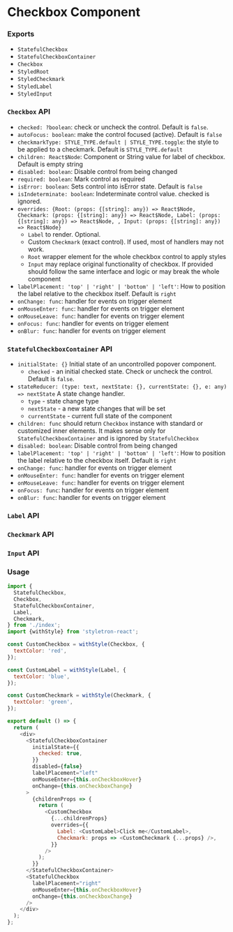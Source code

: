 # Checkbox Component

### Exports

- `StatefulCheckbox`
- `StatefulCheckboxContainer`
- `Checkbox`
- `StyledRoot`
- `StyledCheckmark`
- `StyledLabel`
- `StyledInput`

### `Checkbox` API

- `checked: ?boolean`:
  check or uncheck the control. Default is `false`.
- `autoFocus: boolean`:
  make the control focused (active). Default is `false`
- `checkmarkType: STYLE_TYPE.default | STYLE_TYPE.toggle`:
  the style to be applied to a checkmark. Default is `STYLE_TYPE.default`
- `children: React$Node`:
  Component or String value for label of checkbox. Default is empty string
- `disabled: boolean`:
  Disable control from being changed
- `required: boolean`:
  Mark control as required
- `isError: boolean`:
  Sets control into isError state. Default is `false`
- `isIndeterminate: boolean`:
  Indeterminate control value. checked is ignored.
- `overrides: {Root: (props: {[string]: any}) => React$Node, Checkmark: (props: {[string]: any}) => React$Node, Label: (props: {[string]: any}) => React$Node, , Input: (props: {[string]: any}) => React$Node}`
  - `Label` to render. Optional.
  - Custom `Checkmark` (exact control). If used, most of handlers may not work.
  - `Root` wrapper element for the whole checkbox control to apply styles
  - `Input` may replace original functionality of checkbox. If provided should follow the same interface and logic or may break the whole component
- `labelPlacement: 'top' | 'right' | 'bottom' | 'left'`:
  How to position the label relative to the checkbox itself. Default is `right`
- `onChange: func`:
  handler for events on trigger element
- `onMouseEnter: func`:
  handler for events on trigger element
- `onMouseLeave: func`:
  handler for events on trigger element
- `onFocus: func`:
  handler for events on trigger element
- `onBlur: func`:
  handler for events on trigger element

### `StatefulCheckboxContainer` API

- `initialState: {}`
  Initial state of an uncontrolled popover component.
  - `checked` - an initial checked state. Check or uncheck the control. Default is `false`.
- `stateReducer: (type: text, nextState: {}, currentState: {}, e: any) => nextState`
  A state change handler.
  - `type` - state change type
  - `nextState` - a new state changes that will be set
  - `currentState` - current full state of the component
- `children: func` should return `Checkbox` instance with standard or customized inner elements. It makes sense only for `StatefulCheckboxContainer` and is ignored by `StatefulCheckbox`
- `disabled: boolean`:
  Disable control from being changed
- `labelPlacement: 'top' | 'right' | 'bottom' | 'left'`:
  How to position the label relative to the checkbox itself. Default is `right`
- `onChange: func`:
  handler for events on trigger element
- `onMouseEnter: func`:
  handler for events on trigger element
- `onMouseLeave: func`:
  handler for events on trigger element
- `onFocus: func`:
  handler for events on trigger element
- `onBlur: func`:
  handler for events on trigger element

### `Label` API

### `Checkmark` API

### `Input` API

### Usage

```js
import {
  StatefulCheckbox,
  Checkbox,
  StatefulCheckboxContainer,
  Label,
  Checkmark,
} from './index';
import {withStyle} from 'styletron-react';

const CustomCheckbox = withStyle(Checkbox, {
  textColor: 'red',
});

const CustomLabel = withStyle(Label, {
  textColor: 'blue',
});

const CustomCheckmark = withStyle(Checkmark, {
  textColor: 'green',
});

export default () => {
  return (
    <div>
      <StatefulCheckboxContainer
        initialState={{
          checked: true,
        }}
        disabled={false}
        labelPlacement="left"
        onMouseEnter={this.onCheckboxHover}
        onChange={this.onCheckboxChange}
      >
        {childrenProps => {
          return (
            <CustomCheckbox
              {...childrenProps}
              overrides={{
                Label: <CustomLabel>Click me</CustomLabel>,
                Checkmark: props => <CustomCheckmark {...props} />,
              }}
            />
          );
        }}
      </StatefulCheckboxContainer>
      <StatefulCheckbox
        labelPlacement="right"
        onMouseEnter={this.onCheckboxHover}
        onChange={this.onCheckboxChange}
      />
    </div>
  );
};
```
